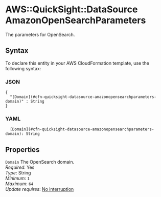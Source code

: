 # AWS::QuickSight::DataSource AmazonOpenSearchParameters<a name="aws-properties-quicksight-datasource-amazonopensearchparameters"></a>

The parameters for OpenSearch\.

## Syntax<a name="aws-properties-quicksight-datasource-amazonopensearchparameters-syntax"></a>

To declare this entity in your AWS CloudFormation template, use the following syntax:

### JSON<a name="aws-properties-quicksight-datasource-amazonopensearchparameters-syntax.json"></a>

```
{
  "[Domain](#cfn-quicksight-datasource-amazonopensearchparameters-domain)" : String
}
```

### YAML<a name="aws-properties-quicksight-datasource-amazonopensearchparameters-syntax.yaml"></a>

```
  [Domain](#cfn-quicksight-datasource-amazonopensearchparameters-domain): String
```

## Properties<a name="aws-properties-quicksight-datasource-amazonopensearchparameters-properties"></a>

`Domain` <a name="cfn-quicksight-datasource-amazonopensearchparameters-domain"></a>
The OpenSearch domain\.  
_Required_: Yes  
_Type_: String  
_Minimum_: `1`  
_Maximum_: `64`  
_Update requires_: [No interruption](https://docs.aws.amazon.com/AWSCloudFormation/latest/UserGuide/using-cfn-updating-stacks-update-behaviors.html#update-no-interrupt)
